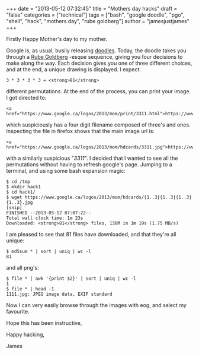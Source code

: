 +++
date = "2013-05-12 07:32:45"
title = "Mothers day hacks"
draft = "false"
categories = ["technical"]
tags = ["bash", "google doodle", "pgo", "shell", "hack", "mothers day", "rube goldberg"]
author = "jamesjustjames"
+++

Firstly Happy Mother's day to my mother.

Google is, as usual, busily releasing <a href="http://www.google.com/doodles/">doodles</a>. Today, the doodle takes you through a <a href="https://en.wikipedia.org/wiki/Rube_Goldberg">Rube Goldberg</a> -esque sequence, giving you four decisions to make along the way. Each decision gives you one of three different choices, and at the end, a unique drawing is displayed. I expect:
```
3 * 3 * 3 * 3 = <strong>81</strong>
```
different permutations. At the end of the process, you can print your image. I got directed to:
```
<a href="https://www.google.ca/logos/2013/mom/print/3311.html">https://www.google.ca/logos/2013/mom/print/3311.html</a>
```
which suspiciously has a four digit filename composed of three's and ones. Inspecting the file in firefox shows that the main image url is:
```
<a href="https://www.google.ca/logos/2013/mom/hdcards/3311.jpg">https://www.google.ca/logos/2013/mom/hdcards/3311.jpg</a>
```
with a similarly suspicious "<em>3311</em>". I decided that I wanted to see all the permutations without having to refresh google's page. Jumping to a terminal, and using some bash expansion magic:
```
$ cd /tmp
$ mkdir hack1
$ cd hack1/
$ wget https://www.google.ca/logos/2013/mom/hdcards/{1..3}{1..3}{1..3}{1..3}.jpg
[snip]
FINISHED --2013-05-12 07:07:22--
Total wall clock time: 1m 23s
Downloaded: <strong>81</strong> files, 138M in 1m 19s (1.75 MB/s)
```
I am pleased to see that 81 files have downloaded, and that they're all unique:
```
$ md5sum * | sort | uniq | wc -l
81
```
and all png's:
```
$ file * | awk '{print $2}' | sort | uniq | wc -l
1
$ file * | head -1
1111.jpg: JPEG image data, EXIF standard
```
Now I can very easily browse through the images with eog, and select my favourite.

Hope this has been instructive,

Happy hacking,

James

&nbsp;

